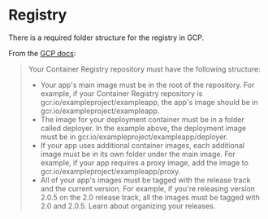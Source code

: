 # Registry

There is a required folder structure for the registry in GCP.

From the [GCP docs](https://cloud.google.com/marketplace/docs/partners/kubernetes/create-app-package#application-images):

> Your Container Registry repository must have the following structure:
> - Your app's main image must be in the root of the repository. For example, if your Container Registry repository is gcr.io/exampleproject/exampleapp, the app's image should be in gcr.io/exampleproject/exampleapp.
> - The image for your deployment container must be in a folder called deployer. In the example above, the deployment image must be in gcr.io/exampleproject/exampleapp/deployer.
> - If your app uses additional container images, each additional image must be in its own folder under the main image. For example, if your app requires a proxy image, add the image to gcr.io/exampleproject/exampleapp/proxy.
> - All of your app's images must be tagged with the release track and the current version. For example, if you're releasing version 2.0.5 on the 2.0 release track, all the images must be tagged with 2.0 and 2.0.5. Learn about organizing your releases.
